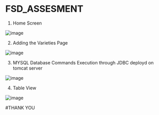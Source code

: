 # FSD_ASSESMENT 

1) Home Screen

![image](https://user-images.githubusercontent.com/55350436/179600452-2bc1a26a-3681-49bd-b602-d4ab9d89cb1e.png)

2) Adding the Varieties Page

![image](https://user-images.githubusercontent.com/55350436/179600605-07a0291e-28f8-44db-a4cf-4033afef4689.png)

3) MYSQL Database Commands Execution through JDBC deployd on tomcat server

![image](https://user-images.githubusercontent.com/55350436/179601930-15d75aeb-5018-4021-a536-6db031182626.png)


4) Table View

![image](https://user-images.githubusercontent.com/55350436/179600989-0735f813-504d-45a8-bc44-2d3fb10878db.png)

#THANK YOU

